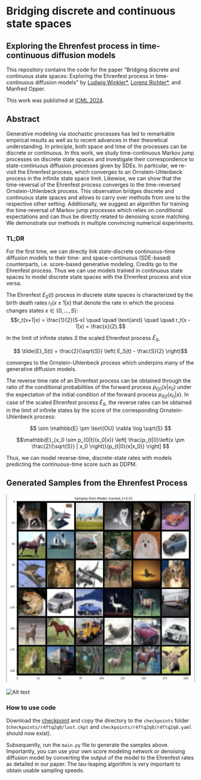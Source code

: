 # Bridging discrete and continuous state spaces
## Exploring the Ehrenfest process in time-continuous diffusion models

This repository contains the code for the paper "Bridging discrete and continuous state spaces: Exploring the Ehrenfest process in time-continuous diffusion models" by [Ludwig Winkler*](https://ludwigwinkler.github.io), [Lorenz Richter*](https://scholar.google.com/citations?hl=en&user=uxlQvnUAAAAJ), and Manfred Opper. 

This work was published at [ICML 2024](https://arxiv.org/pdf/2405.03549).

## Abstract

Generative modeling via stochastic processes has led to remarkable empirical results as well as to recent advances in
their theoretical understanding. In principle, both space and time of the processes can be discrete or continuous. 
In this work, we study time-continuous Markov jump processes on discrete state spaces and investigate their correspondence to state-continuous diffusion processes given by SDEs. 
In particular, we re-visit the Ehrenfest process, which converges to an Ornstein-Uhlenbeck process in the infinite state space limit. 
Likewise, we can show that the time-reversal of the Ehrenfest process converges to the time-reversed Ornstein-Uhlenbeck process. This observation bridges
discrete and continuous state spaces and allows to carry over methods from one to the respective other setting.
Additionally, we suggest an algorithm for training the time-reversal of Markov jump processes which relies on conditional expectations and can thus be directly related to denoising score matching. 
We demonstrate our methods in multiple convincing numerical experiments.

### TL;DR
For the first time, we can directly link state-discrete continuous-time diffusion models to their time- and
space-continuous (SDE-based) counterparts, i.e. score-based generative modeling. Credits go to the Ehrenfest process.
Thus we can use models trained in continuous state spaces to model discrete state spaces with the Ehrenfest process and vice versa.

The Ehrenfest $E_S(t)$ process in discrete state spaces is characterized by the birth death rates $r_t(x \pm 1 |x)$ that denote the rate in which the process changes states $x \in \{0, \ldots, S\}$:
$$r_t(x+1|x) = \frac{1}{2}(S-x) \quad \quad \text{and} \quad \quad r_t(x - 1|x) = \frac{x}{2}.$$ 

In the limit of infinite states $S$ the scaled Ehrenfest process $\tilde{E}_S$,

$$ \tilde{E}_S(t) = \frac{2}{\sqrt{S}} \left( E_S(t) - \frac{S}{2} \right)$$

converges to the Ornstein-Uhlenbeck process which underpins many of the generative diffusion models.

The reverse time rate of an Ehrenfest process can be obtained through the ratio of the conditional probabilities of the forward process $p_{t|0}(x | x_0)$ under the expectation of the initial condition of the forward process $p_{0|t}(x_0 | x)$.
In case of the scaled Ehrenfest process $\tilde{E}_S$, the reverse rates can be obtained in the limit of infinite states by the score of the corresponding Ornstein-Uhlenbeck process:

$$ \sim \mathbb{E} \pm \text{OU}  \nabla \log  \sqrt{S} $$

$$\mathbb{E}_{x_0 \sim p_{0|t}(x_0|x)} \left[ \frac{p_{t|0}\left(x \pm \frac{2}{\sqrt{S}} | x_0 \right)}{p_{t|0}(x|x_0)} \right] $$

<!-- $$\mathbb{E}_{x_0 \sim p_{0|t}(x_0|x)} \left[ \frac{p_{t|0}\left(x \pm \frac{2}{\sqrt{S}} | x_0 \right)}{p_{t|0}(x|x_0)} \right] \approx 1 \pm \frac{2}{\sqrt{S}} \nabla \log p_t^{\text{OU}}(x) $$ -->

Thus, we can model reverse-time, discrete-state rates with models predicting the continuous-time score such as DDPM. 

<!-- ![Alt text](experiments/media/essence.jpeg) -->

## Generated Samples from the Ehrenfest Process

![Alt text](experiments/media/samples.png)

![Alt text](experiments/media/samples.gif)

### How to use code

Download the [checkpoint](https://drive.google.com/drive/folders/1FlYhDRgc0GA2qNCOB8IvoBRV-62BzCVR) and copy the directory to the `checkpoints` folder (`checkpoints/r4ftq2q0/last.ckpt` and `checkpoints/r4ftq2q0/r4ftq2q0.yaml` should now exist).

Subsequently, run the `main.py` file to generate the samples above.
Importantly, you can use your own score modeling network or denoising diffusion model by converting the output of the model to the Ehrenfest rates as detailed in our paper.
The tau-leaping algorithm is very important to obtain usable sampling speeds.